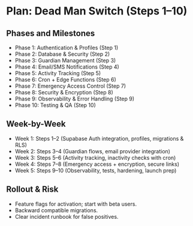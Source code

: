 # Plan: Dead Man Switch (Steps 1–10)

## Phases and Milestones

- Phase 1: Authentication & Profiles (Step 1)
- Phase 2: Database & Security (Step 2)
- Phase 3: Guardian Management (Step 3)
- Phase 4: Email/SMS Notifications (Step 4)
- Phase 5: Activity Tracking (Step 5)
- Phase 6: Cron + Edge Functions (Step 6)
- Phase 7: Emergency Access Control (Step 7)
- Phase 8: Security & Encryption (Step 8)
- Phase 9: Observability & Error Handling (Step 9)
- Phase 10: Testing & QA (Step 10)

## Week-by-Week

- Week 1: Steps 1–2 (Supabase Auth integration, profiles, migrations & RLS)
- Week 2: Steps 3–4 (Guardian flows, email provider integration)
- Week 3: Steps 5–6 (Activity tracking, inactivity checks with cron)
- Week 4: Steps 7–8 (Emergency access + encryption, secure links)
- Week 5: Steps 9–10 (Observability, tests, hardening, launch prep)

## Rollout & Risk

- Feature flags for activation; start with beta users.
- Backward compatible migrations.
- Clear incident runbook for false positives.

